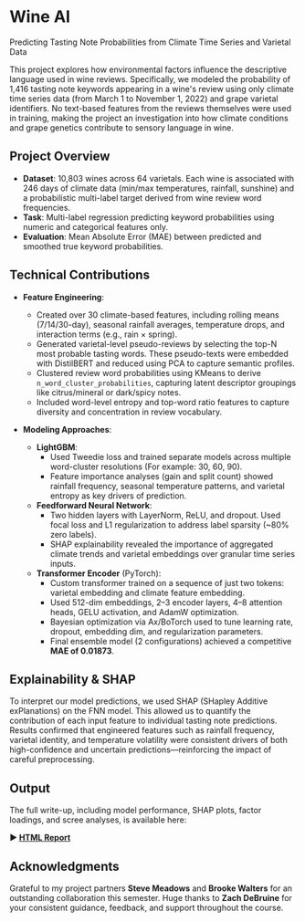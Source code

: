 # Wine AI  
Predicting Tasting Note Probabilities from Climate Time Series and Varietal Data

This project explores how environmental factors influence the descriptive language used in wine reviews. Specifically, we modeled the probability of 1,416 tasting note keywords appearing in a wine's review using only climate time series data (from March 1 to November 1, 2022) and grape varietal identifiers. No text-based features from the reviews themselves were used in training, making the project an investigation into how climate conditions and grape genetics contribute to sensory language in wine.

## Project Overview

- **Dataset**: 10,803 wines across 64 varietals. Each wine is associated with 246 days of climate data (min/max temperatures, rainfall, sunshine) and a probabilistic multi-label target derived from wine review word frequencies.
- **Task**: Multi-label regression predicting keyword probabilities using numeric and categorical features only.
- **Evaluation**: Mean Absolute Error (MAE) between predicted and smoothed true keyword probabilities.

## Technical Contributions

- **Feature Engineering**:
  - Created over 30 climate-based features, including rolling means (7/14/30-day), seasonal rainfall averages, temperature drops, and interaction terms (e.g., rain × spring).
  - Generated varietal-level pseudo-reviews by selecting the top-N most probable tasting words. These pseudo-texts were embedded with DistilBERT and reduced using PCA to capture semantic profiles.
  - Clustered review word probabilities using KMeans to derive `n_word_cluster_probabilities`, capturing latent descriptor groupings like citrus/mineral or dark/spicy notes.
  - Included word-level entropy and top-word ratio features to capture diversity and concentration in review vocabulary.

- **Modeling Approaches**:
  - **LightGBM**:
    - Used Tweedie loss and trained separate models across multiple word-cluster resolutions (For example: 30, 60, 90).
    - Feature importance analyses (gain and split count) showed rainfall frequency, seasonal temperature patterns, and varietal entropy as key drivers of prediction.
  - **Feedforward Neural Network**:
    - Two hidden layers with LayerNorm, ReLU, and dropout. Used focal loss and L1 regularization to address label sparsity (~80% zero labels).
    - SHAP explainability revealed the importance of aggregated climate trends and varietal embeddings over granular time series inputs.
  - **Transformer Encoder** (PyTorch):
    - Custom transformer trained on a sequence of just two tokens: varietal embedding and climate feature embedding.
    - Used 512-dim embeddings, 2–3 encoder layers, 4–8 attention heads, GELU activation, and AdamW optimization.
    - Bayesian optimization via Ax/BoTorch used to tune learning rate, dropout, embedding dim, and regularization parameters.
    - Final ensemble model (2 configurations) achieved a competitive **MAE of 0.01873**.

## Explainability & SHAP

To interpret our model predictions, we used SHAP (SHapley Additive exPlanations) on the FNN model. This allowed us to quantify the contribution of each input feature to individual tasting note predictions. Results confirmed that engineered features such as rainfall frequency, varietal identity, and temperature volatility were consistent drivers of both high-confidence and uncertain predictions—reinforcing the impact of careful preprocessing.

## Output

The full write-up, including model performance, SHAP plots, factor loadings, and scree analyses, is available here:

**▶ [HTML Report](Wine_AI_Report.html)**

## Acknowledgments

Grateful to my project partners **Steve Meadows** and **Brooke Walters** for an outstanding collaboration this semester. Huge thanks to **Zach DeBruine** for your consistent guidance, feedback, and support throughout the course.
